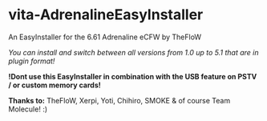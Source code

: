 # vita-AdrenalineEasyInstaller
An EasyInstaller for the 6.61 Adrenaline eCFW by TheFloW

*You can install and switch between all versions from 1.0 up to 5.1 that are in plugin format!*


**!Dont use this EasyInstaller in combination with the USB feature on PSTV / or custom memory cards!**

**Thanks to:** TheFloW, Xerpi, Yoti, Chihiro, SMOKE & of course Team Molecule! :)
